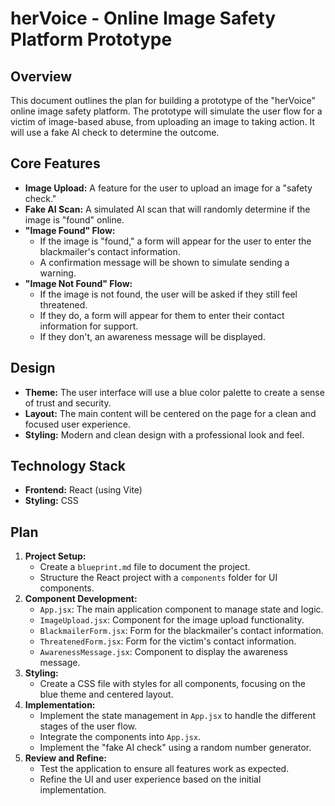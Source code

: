 
# herVoice - Online Image Safety Platform Prototype

## Overview

This document outlines the plan for building a prototype of the "herVoice" online image safety platform. The prototype will simulate the user flow for a victim of image-based abuse, from uploading an image to taking action. It will use a fake AI check to determine the outcome.

## Core Features

*   **Image Upload:** A feature for the user to upload an image for a "safety check."
*   **Fake AI Scan:** A simulated AI scan that will randomly determine if the image is "found" online.
*   **"Image Found" Flow:**
    *   If the image is "found," a form will appear for the user to enter the blackmailer's contact information.
    *   A confirmation message will be shown to simulate sending a warning.
*   **"Image Not Found" Flow:**
    *   If the image is not found, the user will be asked if they still feel threatened.
    *   If they do, a form will appear for them to enter their contact information for support.
    *   If they don't, an awareness message will be displayed.

## Design

*   **Theme:** The user interface will use a blue color palette to create a sense of trust and security.
*   **Layout:** The main content will be centered on the page for a clean and focused user experience.
*   **Styling:** Modern and clean design with a professional look and feel.

## Technology Stack

*   **Frontend:** React (using Vite)
*   **Styling:** CSS

## Plan

1.  **Project Setup:**
    *   Create a `blueprint.md` file to document the project.
    *   Structure the React project with a `components` folder for UI components.
2.  **Component Development:**
    *   `App.jsx`: The main application component to manage state and logic.
    *   `ImageUpload.jsx`: Component for the image upload functionality.
    *   `BlackmailerForm.jsx`: Form for the blackmailer's contact information.
    *   `ThreatenedForm.jsx`: Form for the victim's contact information.
    *   `AwarenessMessage.jsx`: Component to display the awareness message.
3.  **Styling:**
    *   Create a CSS file with styles for all components, focusing on the blue theme and centered layout.
4.  **Implementation:**
    *   Implement the state management in `App.jsx` to handle the different stages of the user flow.
    *   Integrate the components into `App.jsx`.
    *   Implement the "fake AI check" using a random number generator.
5.  **Review and Refine:**
    *   Test the application to ensure all features work as expected.
    *   Refine the UI and user experience based on the initial implementation.
